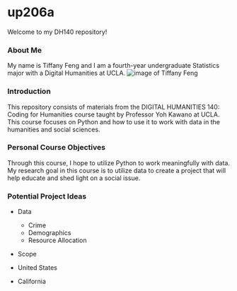 # up206a

Welcome to my DH140 repository!

### About Me
My name is Tiffany Feng and I am a fourth-year undergraduate Statistics major with a Digital Humanities at UCLA.
![image of Tiffany Feng](https://i.imgur.com/pfBwZWz.jpeg)

### Introduction
This repository consists of materials from the DIGITAL HUMANITIES 140: Coding for Humanities course taught by Professor Yoh Kawano at UCLA. This course focuses on Python and how to use it to work with data in the humanities and social sciences.

### Personal Course Objectives
Through this course, I hope to utilize Python to work meaningfully with data. My research goal in this course is to utilize data to create a project that will help educate and shed light on a social issue.

### Potential Project Ideas
* Data
  * Crime
  * Demographics
  * Resource Allocation
  
 * Scope
  * United States
  * California
